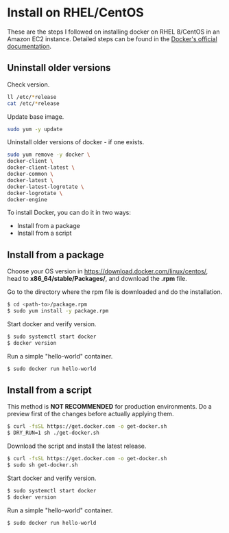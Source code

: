 
# Install on RHEL/CentOS

These are the steps I followed on installing docker on RHEL 8/CentOS in an Amazon EC2 instance. Detailed steps can be found in the [Docker's official documentation](https://docs.docker.com/engine/install/centos/).

## Uninstall older versions

Check version.

```bash
ll /etc/*release
cat /etc/*release
```

Update base image.

```bash
sudo yum -y update
```

Uninstall older versions of docker - if one exists.

```bash
sudo yum remove -y docker \
docker-client \
docker-client-latest \
docker-common \
docker-latest \
docker-latest-logrotate \
docker-logrotate \
docker-engine
```

To install Docker, you can do it in two ways:

- Install from a package
- Install from a script

## Install from a package 

Choose your OS version in https://download.docker.com/linux/centos/, head to **x86_64/stable/Packages/**, and download the **.rpm** file.

Go to the directory where the rpm file is downloaded and do the installation.

```bash
$ cd <path-to>/package.rpm
$ sudo yum install -y package.rpm
```

Start docker and verify version.

```bash
$ sudo systemctl start docker 
$ docker version 
```

Run a simple "hello-world" container.

```bash
$ sudo docker run hello-world 
```
 
## Install from a script 

This method is **NOT RECOMMENDED** for production environments. Do a preview first of the changes before actually applying them.

```bash
$ curl -fsSL https://get.docker.com -o get-docker.sh
$ DRY_RUN=1 sh ./get-docker.sh 
```

Download the script and install the latest release.

```bash
$ curl -fsSL https://get.docker.com -o get-docker.sh
$ sudo sh get-docker.sh 
```

Start docker and verify version.

```bash
$ sudo systemctl start docker 
$ docker version 
```

Run a simple "hello-world" container.

```bash
$ sudo docker run hello-world 
```
